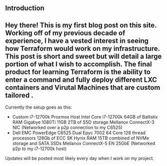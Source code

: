 ## Introduction

Hey there! This is my first blog post on this site. Working off of my previous decade of experience, 
I have a vested interest in seeing how Terraform would work on my infrastructure. This post is short and sweet but will detail a large portion of what I wish to accomplish.
The final product for learning Terraform is the ability to enter a command and fully deploy different LXC containers and Virutal Machines that are custom tailored .
---
Currently the setup goes as this:
   - Custom i7-12700k Proxmox Host
        Intel Core i7-12700k
        64GB of Ballistix RAM
        Gigabye 1080Ti 11GB
        2TB of SSD storage
        Mellanox ConnectX-3 NIC (Networked over a p2p connection to my C6525)
   - Dell EMC PowerEdge C6525
        Dual Epyc 7002 64 Core 128 thread processors
        128Gb of ECC SK Hynix RAM
        15TB combined of NVMe storage and SATA SSDs
        Mellanox ConnectX-5 EN 25GbE (Networked p2p to my i7-12700k host)

Updates will be posted most likely every day when I work on my project.
